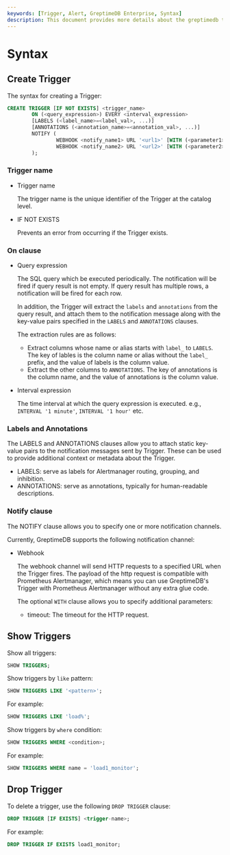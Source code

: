 ```yaml
---
keywords: [Trigger, Alert, GreptimeDB Enterprise, Syntax]
description: This document provides more details about the greptimedb trigger.
---
```


# Syntax

## Create Trigger

The syntax for creating a Trigger:

```sql
CREATE TRIGGER [IF NOT EXISTS] <trigger_name>
        ON (<query_expression>) EVERY <interval_expression>
        [LABELS (<label_name>=<label_val>, ...)]
        [ANNOTATIONS (<annotation_name>=<annotation_val>, ...)]
        NOTIFY (
                WEBHOOK <notify_name1> URL '<url1>' [WITH (<parameter1>=<value1>, ...)],
                WEBHOOK <notify_name2> URL '<url2>' [WITH (<parameter2>=<value2>, ...)]
        );
```

### Trigger name

- Trigger name

    The trigger name is the unique identifier of the Trigger at the catalog level.

- IF NOT EXISTS

    Prevents an error from occurring if the Trigger exists.

### On clause

- Query expression

    The SQL query which be executed periodically. The notification will be fired
    if query result is not empty. If query result has multiple rows, a notification
    will be fired for each row.
    
    In addition, the Trigger will extract the `labels` and `annotations` from 
    the query result, and attach them to the notification message along with the
    key-value pairs specified in the `LABELS` and `ANNOTATIONS` clauses.

    The extraction rules are as follows:
    
    - Extract columns whose name or alias starts with `label_` to `LABELS`. The
        key of lables is the column name or alias without the `label_` prefix,
        and the value of labels is the column value.
    - Extract the other columns to `ANNOTATIONS`. The key of annotations is the
        column name, and the value of annotations is the column value.
    
- Interval expression
    
    The time interval at which the query expression is executed. e.g., 
    `INTERVAL '1 minute'`, `INTERVAL '1 hour'` etc.

### Labels and Annotations

The LABELS and ANNOTATIONS clauses allow you to attach static key-value pairs
to the notification messages sent by Trigger. These can be used to provide
additional context or metadata about the Trigger.
    
- LABELS: serve as labels for Alertmanager routing, grouping, and inhibition.
- ANNOTATIONS: serve as annotations, typically for human-readable descriptions.

### Notify clause

The NOTIFY clause allows you to specify one or more notification channels.

Currently, GreptimeDB supports the following notification channel:

- Webhook

    The webhook channel will send HTTP requests to a specified URL when the 
    Trigger fires. The payload of the http request is compatible with
    Prometheus Alertmanager, which means you can use GreptimeDB's Trigger with
    Prometheus Alertmanager without any extra glue code.

    The optional `WITH` clause allows you to specify additional parameters:

    - timeout: The timeout for the HTTP request.

## Show Triggers

Show all triggers:

```sql
SHOW TRIGGERS;
```

Show triggers by `like` pattern:

```sql
SHOW TRIGGERS LIKE '<pattern>';
```

For example:

```sql
SHOW TRIGGERS LIKE 'load%';
```

Show triggers by `where` condition:

```sql
SHOW TRIGGERS WHERE <condition>;
```

For example:

```sql
SHOW TRIGGERS WHERE name = 'load1_monitor';
```


## Drop Trigger

To delete a trigger, use the following `DROP TRIGGER` clause:

```sql
DROP TRIGGER [IF EXISTS] <trigger-name>;
```

For example:

```sql
DROP TRIGGER IF EXISTS load1_monitor;
```
